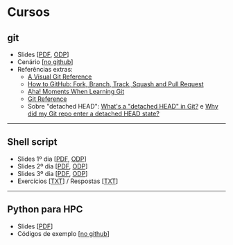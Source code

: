 # Cursos

## git

* Slides [[PDF](git/curso.pdf), [ODP](git/curso.odp)]
* Cenário [[no github](https://github.com/gmgall/cursos/blob/master/git/cenario.md)]
* Referências extras:
    * [A Visual Git Reference](http://marklodato.github.io/visual-git-guide/index-en.html)
    * [How to GitHub: Fork, Branch, Track, Squash and Pull Request](https://gun.io/blog/how-to-github-fork-branch-and-pull-request/)
    * [Aha! Moments When Learning Git](http://betterexplained.com/articles/aha-moments-when-learning-git/)
    * [Git Reference](http://gitref.org/)
    * Sobre "detached HEAD":
      [What's a "detached HEAD" in Git?](http://www.git-tower.com/learn/git/faq/detached-head-when-checkout-commit/) e [Why did my Git repo enter a detached HEAD state?](http://stackoverflow.com/questions/3965676/why-did-my-git-repo-enter-a-detached-head-state/)

----------

## Shell script

* Slides 1º dia [[PDF](shell/intro.pdf), [ODP](shell/intro.odp)]
* Slides 2º dia [[PDF](shell/script.pdf), [ODP](shell/script.odp)]
* Slides 3º dia [[PDF](shell/comandos.pdf), [ODP](shell/comandos.odp)]
* Exercícios [[TXT](shell/exercicios.txt)] / Respostas [[TXT](shell/respostas.txt)]

----------

## Python para HPC

* Slides [[PDF](python-hpc/Python%20para%20HPC.pdf)]
* Códigos de exemplo [[no github](https://github.com/gmgall/python-hpc)]

